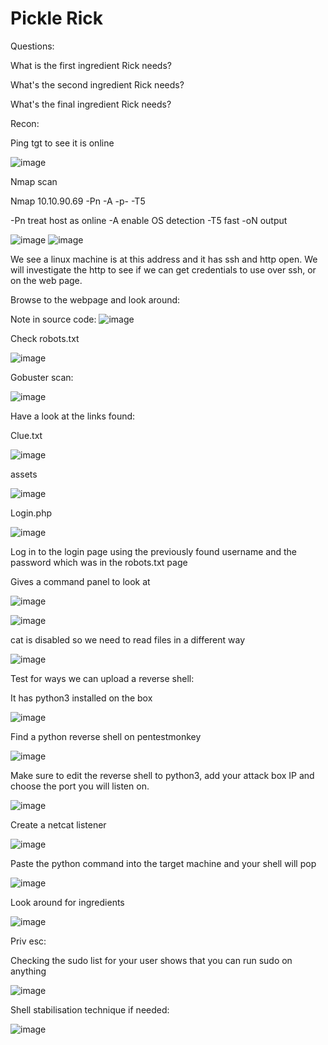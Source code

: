# Pickle Rick

Questions:

What is the first ingredient Rick needs?

What's the second ingredient Rick needs?

What's the final ingredient Rick needs?


Recon:

Ping tgt to see it is online

![image](https://user-images.githubusercontent.com/88425510/215357779-80ccca17-2611-497e-b313-2116a00845da.png)


Nmap scan

Nmap 10.10.90.69 -Pn -A -p- -T5

-Pn treat host as online
-A enable OS detection
-T5 fast
-oN output

![image](https://user-images.githubusercontent.com/88425510/215357787-ec99ea11-80ad-4198-bd14-cf368a0731d1.png)
![image](https://user-images.githubusercontent.com/88425510/215357796-2469a7ce-c650-4ff9-bc52-629a8980146e.png)

We see a linux machine is at this address and it has ssh and http open. We will investigate the http to see if we can get credentials to use over ssh, or on the web page.

Browse to the webpage and look around:

Note in source code:
![image](https://user-images.githubusercontent.com/88425510/215357804-05bb43fa-1ce9-4eea-be7a-b4d9b2101973.png)

Check robots.txt

![image](https://user-images.githubusercontent.com/88425510/215357832-ff0815d6-64d6-4617-a5d9-cdcc399471dc.png)


Gobuster scan:

![image](https://user-images.githubusercontent.com/88425510/215357879-5a979bc1-7e4c-41d5-99cc-f30c900e1580.png)

Have a look at the links found:

Clue.txt

![image](https://user-images.githubusercontent.com/88425510/215357994-af0d89df-56f3-4f4e-a4fd-8b2fe3a5647c.png)


assets

![image](https://user-images.githubusercontent.com/88425510/215358001-4561e4d7-569a-4881-b65a-ed2b2039a5bc.png)


Login.php

![image](https://user-images.githubusercontent.com/88425510/215358014-c1306bd9-b35b-47e2-bc91-47c214c5525f.png)


Log in to the login page using the previously found username and the password which was in the robots.txt page

Gives a command panel to look at

![image](https://user-images.githubusercontent.com/88425510/215358049-34d068b3-d8a1-4e6c-a3a1-4d6b139f227b.png)

![image](https://user-images.githubusercontent.com/88425510/215358059-248eee40-c2ba-4fa0-9209-ad04a5602134.png)

cat is disabled so we need to read files in a different way

![image](https://user-images.githubusercontent.com/88425510/215358077-caaad498-0826-45aa-bb6c-84a57a0dd372.png)


Test for ways we can upload a reverse shell:

It has python3 installed on the box

![image](https://user-images.githubusercontent.com/88425510/215358115-1ec9c9c9-98e0-4db9-9009-b58e6145c245.png)

Find a python reverse shell on pentestmonkey

![image](https://user-images.githubusercontent.com/88425510/215358135-d6e827f0-d124-4bb8-bc14-654b29a4b45e.png)

Make sure to edit the reverse shell to python3, add your attack box IP and choose the port you will listen on.

![image](https://user-images.githubusercontent.com/88425510/215358180-21d77f76-a301-4e0f-98cc-0c7c098d6364.png)


Create a netcat listener

![image](https://user-images.githubusercontent.com/88425510/215358192-76c5a7a3-660f-4f76-8c67-6f6f9a28ac56.png)


Paste the python command into the target machine and your shell will pop

![image](https://user-images.githubusercontent.com/88425510/215358204-cb28d28e-6b8b-45f5-892d-148ef6584690.png)

Look around for ingredients 

![image](https://user-images.githubusercontent.com/88425510/215358232-9a0fbca8-aba5-489f-b94b-5ee4b0f4d3ee.png)

Priv esc:

Checking the sudo list for your user shows that you can run sudo on anything

![image](https://user-images.githubusercontent.com/88425510/215358263-fddaeccf-209e-4503-9241-424f6d6c5f81.png)

Shell stabilisation technique if needed:

![image](https://user-images.githubusercontent.com/88425510/215358289-867dfc71-ed37-47fa-a64b-0f367ef00824.png)

